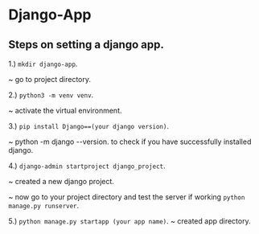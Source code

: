 # Django-App

## Steps on setting a django app.
1.) `mkdir django-app`.

~ go to project directory.

2.) `python3 -m venv venv`.

~ activate the virtual environment.

3.) `pip install Django==(your django version)`.

~ python -m django --version. to check if you have successfully installed django.

4.) `django-admin startproject django_project`.

~ created a new django project.

~ now go to your project directory and test the server if working `python manage.py runserver`.

5.) `python manage.py startapp (your app name)`.
~ created app directory.

